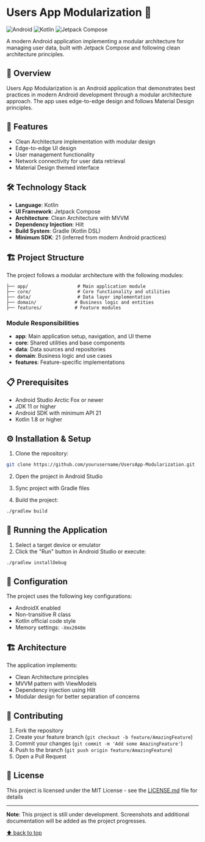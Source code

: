 # Users App Modularization 📱

![Android](https://img.shields.io/badge/Android-3DDC84?style=for-the-badge&logo=android&logoColor=white)
![Kotlin](https://img.shields.io/badge/Kotlin-0095D5?style=for-the-badge&logo=kotlin&logoColor=white)
![Jetpack Compose](https://img.shields.io/badge/Jetpack%20Compose-4285F4?style=for-the-badge&logo=jetpackcompose&logoColor=white)

A modern Android application implementing a modular architecture for managing user data, built with Jetpack Compose and following clean architecture principles.

## 📱 Overview

Users App Modularization is an Android application that demonstrates best practices in modern Android development through a modular architecture approach. The app uses edge-to-edge design and follows Material Design principles.

## 🚀 Features

- Clean Architecture implementation with modular design
- Edge-to-edge UI design
- User management functionality
- Network connectivity for user data retrieval
- Material Design themed interface

## 🛠️ Technology Stack

- **Language**: Kotlin
- **UI Framework**: Jetpack Compose
- **Architecture**: Clean Architecture with MVVM
- **Dependency Injection**: Hilt
- **Build System**: Gradle (Kotlin DSL)
- **Minimum SDK**: 21 (inferred from modern Android practices)

## 🏗️ Project Structure

The project follows a modular architecture with the following modules:

```
├── app/                  # Main application module
├── core/                 # Core functionality and utilities
├── data/                 # Data layer implementation
├── domain/              # Business logic and entities
├── features/            # Feature modules
```

### Module Responsibilities

- **app**: Main application setup, navigation, and UI theme
- **core**: Shared utilities and base components
- **data**: Data sources and repositories
- **domain**: Business logic and use cases
- **features**: Feature-specific implementations

## 📋 Prerequisites

- Android Studio Arctic Fox or newer
- JDK 11 or higher
- Android SDK with minimum API 21
- Kotlin 1.8 or higher

## ⚙️ Installation & Setup

1. Clone the repository:
```bash
git clone https://github.com/yourusername/UsersApp-Modularization.git
```

2. Open the project in Android Studio

3. Sync project with Gradle files

4. Build the project:
```bash
./gradlew build
```

## 📱 Running the Application

1. Select a target device or emulator
2. Click the "Run" button in Android Studio or execute:
```bash
./gradlew installDebug
```

## 🔧 Configuration

The project uses the following key configurations:

- AndroidX enabled
- Non-transitive R class
- Kotlin official code style
- Memory settings: `-Xmx2048m`

## 🏗️ Architecture

The application implements:
- Clean Architecture principles
- MVVM pattern with ViewModels
- Dependency injection using Hilt
- Modular design for better separation of concerns

## 🤝 Contributing

1. Fork the repository
2. Create your feature branch (`git checkout -b feature/AmazingFeature`)
3. Commit your changes (`git commit -m 'Add some AmazingFeature'`)
4. Push to the branch (`git push origin feature/AmazingFeature`)
5. Open a Pull Request

## 📄 License

This project is licensed under the MIT License - see the [LICENSE.md](LICENSE.md) file for details

---

**Note**: This project is still under development. Screenshots and additional documentation will be added as the project progresses.

[⬆ back to top](#users-app-modularization-)
